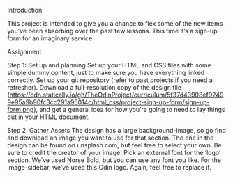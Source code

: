 Introduction

This project is intended to give you a chance to flex some of the new items you’ve been absorbing over the past few lessons. This time it’s a sign-up form for an imaginary service.

Assignment

Step 1: Set up and planning
Set up your HTML and CSS files with some simple dummy content, just to make sure you have everything linked correctly.
Set up your git repository (refer to past projects if you need a refresher).
Download a full-resolution copy of the design file (https://cdn.statically.io/gh/TheOdinProject/curriculum/5f37d43908ef92499e95a9b90fc3cc291a95014c/html_css/project-sign-up-form/sign-up-form.png), and get a general idea for how you’re going to need to lay things out in your HTML document.

Step 2: Gather Assets
The design has a large background-image, so go find and download an image you want to use for that section. The one in the design can be found on unsplash.com, but feel free to select your own. Be sure to credit the creator of your image!
Pick an external font for the ‘logo’ section. We’ve used Norse Bold, but you can use any font you like.
For the image-sidebar, we’ve used this Odin logo. Again, feel free to replace it.